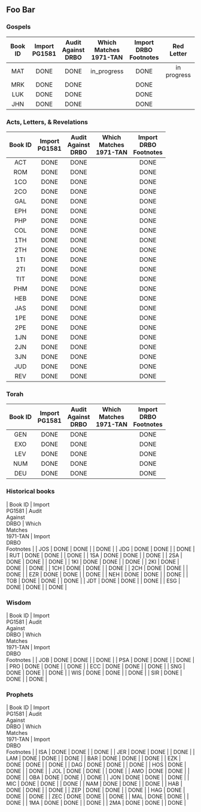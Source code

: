 

## Foo Bar

### Gospels

| Book ID | Import<br>PG1581 | Audit <br>Against<br>DRBO | Which<br>Matches<br>1971-TAN | Import<br>DRBO<br>Footnotes | Red<br>Letter |
| :---:   | :---:  | :---: | :---:     | :---:      | :---: |
|  MAT    | DONE   | DONE  | in_progress | DONE | in progress |
|  MRK    | DONE   | DONE  |     | DONE | |          |
|  LUK    | DONE   | DONE  |     | DONE | |          |
|  JHN    | DONE   | DONE  |     | DONE | |          |

### Acts, Letters, & Revelations

| Book ID | Import<br>PG1581 | Audit <br>Against<br>DRBO | Which<br>Matches<br>1971-TAN | Import<br>DRBO<br>Footnotes |
| :---:   | :---:  | :---: | :---: | :---: |
| ACT | DONE | DONE |      | DONE |
| ROM | DONE | DONE |      | DONE |
| 1CO | DONE | DONE |      | DONE |
| 2CO | DONE | DONE |      | DONE |
| GAL | DONE | DONE |      | DONE |
| EPH | DONE | DONE |      | DONE |
| PHP | DONE | DONE |      | DONE |
| COL | DONE | DONE |      | DONE |
| 1TH | DONE | DONE |      | DONE |
| 2TH | DONE | DONE |      | DONE |
| 1TI | DONE | DONE |      | DONE |
| 2TI | DONE | DONE |      | DONE |
| TIT | DONE | DONE |      | DONE |
| PHM | DONE | DONE |      | DONE |
| HEB | DONE | DONE |      | DONE |
| JAS | DONE | DONE |      | DONE |
| 1PE | DONE | DONE |      | DONE |
| 2PE | DONE | DONE |      | DONE |
| 1JN | DONE | DONE |      | DONE |
| 2JN | DONE | DONE |      | DONE |
| 3JN | DONE | DONE |      | DONE |
| JUD | DONE | DONE |      | DONE |
| REV | DONE | DONE |      | DONE |

### Torah

| Book ID | Import<br>PG1581 | Audit <br>Against<br>DRBO | Which<br>Matches<br>1971-TAN | Import<br>DRBO<br>Footnotes |
| :---:   | :---:  | :---: | :---: | :---: |
| GEN     | DONE   | DONE  |       | DONE  |
| EXO     | DONE   | DONE  |       | DONE  |
| LEV     | DONE   | DONE  |       | DONE  |
| NUM     | DONE   | DONE  |       | DONE  |
| DEU     | DONE   | DONE  |       | DONE  |

### Historical books

| Book ID | Import<br>PG1581 | Audit <br>Against<br>DRBO | Which<br>Matches<br>1971-TAN | Import<br>DRBO<br>Footnotes |
| JOS | DONE | DONE |      | DONE |
| JDG | DONE | DONE |      | DONE |
| RUT | DONE | DONE |      | DONE |
| 1SA | DONE | DONE |      | DONE |
| 2SA | DONE | DONE |      | DONE |
| 1KI | DONE | DONE |      | DONE |
| 2KI | DONE | DONE |      | DONE |
| 1CH | DONE | DONE |      | DONE |
| 2CH | DONE | DONE |      | DONE |
| EZR | DONE | DONE |      | DONE |
| NEH | DONE | DONE |      | DONE |
| TOB | DONE | DONE |      | DONE |
| JDT | DONE | DONE |      | DONE |
| ESG | DONE | DONE |      | DONE |

### Wisdom

| Book ID | Import<br>PG1581 | Audit <br>Against<br>DRBO | Which<br>Matches<br>1971-TAN | Import<br>DRBO<br>Footnotes |
| JOB | DONE | DONE |      | DONE |
| PSA | DONE | DONE |      | DONE |
| PRO | DONE | DONE |      | DONE |
| ECC | DONE | DONE |      | DONE |
| SNG | DONE | DONE |      | DONE |
| WIS | DONE | DONE |      | DONE |
| SIR | DONE | DONE |      | DONE |

### Prophets

| Book ID | Import<br>PG1581 | Audit <br>Against<br>DRBO | Which<br>Matches<br>1971-TAN | Import<br>DRBO<br>Footnotes |
| ISA | DONE | DONE |      | DONE |
| JER | DONE | DONE |      | DONE |
| LAM | DONE | DONE |      | DONE |
| BAR | DONE | DONE |      | DONE |
| EZK | DONE | DONE |      | DONE |
| DAG | DONE | DONE |      | DONE |
| HOS | DONE | DONE |      | DONE |
| JOL | DONE | DONE |      | DONE |
| AMO | DONE | DONE |      | DONE |
| OBA | DONE | DONE |      | DONE |
| JON | DONE | DONE |      | DONE |
| MIC | DONE | DONE |      | DONE |
| NAM | DONE | DONE |      | DONE |
| HAB | DONE | DONE |      | DONE |
| ZEP | DONE | DONE |      | DONE |
| HAG | DONE | DONE |      | DONE |
| ZEC | DONE | DONE |      | DONE |
| MAL | DONE | DONE |      | DONE |
| 1MA | DONE | DONE |      | DONE |
| 2MA | DONE | DONE |      | DONE |


